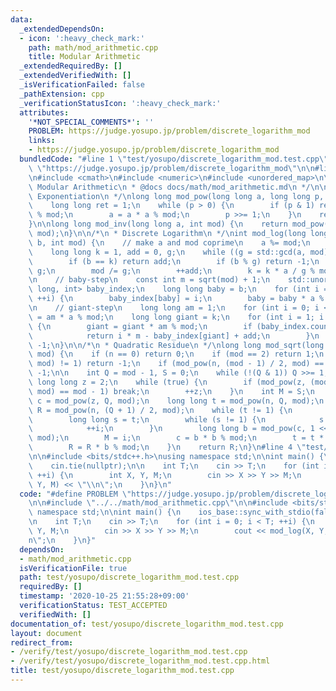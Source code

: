 ```yaml
---
data:
  _extendedDependsOn:
  - icon: ':heavy_check_mark:'
    path: math/mod_arithmetic.cpp
    title: Modular Arithmetic
  _extendedRequiredBy: []
  _extendedVerifiedWith: []
  _isVerificationFailed: false
  _pathExtension: cpp
  _verificationStatusIcon: ':heavy_check_mark:'
  attributes:
    '*NOT_SPECIAL_COMMENTS*': ''
    PROBLEM: https://judge.yosupo.jp/problem/discrete_logarithm_mod
    links:
    - https://judge.yosupo.jp/problem/discrete_logarithm_mod
  bundledCode: "#line 1 \"test/yosupo/discrete_logarithm_mod.test.cpp\"\n#define PROBLEM\
    \ \"https://judge.yosupo.jp/problem/discrete_logarithm_mod\"\n\n#line 2 \"math/mod_arithmetic.cpp\"\
    \n#include <cmath>\n#include <numeric>\n#include <unordered_map>\n\n/*\n * @brief\
    \ Modular Arithmetic\n * @docs docs/math/mod_arithmetic.md\n */\n\n/*\n * Modular\
    \ Exponentiation\n */\nlong long mod_pow(long long a, long long p, int mod) {\n\
    \    long long ret = 1;\n    while (p > 0) {\n        if (p & 1) ret = ret * a\
    \ % mod;\n        a = a * a % mod;\n        p >>= 1;\n    }\n    return ret;\n\
    }\n\nlong long mod_inv(long long a, int mod) {\n    return mod_pow(a, mod - 2,\
    \ mod);\n}\n\n/*\n * Discrete Logarithm\n */\nint mod_log(long long a, long long\
    \ b, int mod) {\n    // make a and mod coprime\n    a %= mod;\n    b %= mod;\n\
    \    long long k = 1, add = 0, g;\n    while ((g = std::gcd(a, mod)) > 1) {\n\
    \        if (b == k) return add;\n        if (b % g) return -1;\n        b /=\
    \ g;\n        mod /= g;\n        ++add;\n        k = k * a / g % mod;\n    }\n\
    \n    // baby-step\n    const int m = sqrt(mod) + 1;\n    std::unordered_map<long\
    \ long, int> baby_index;\n    long long baby = b;\n    for (int i = 0; i <= m;\
    \ ++i) {\n        baby_index[baby] = i;\n        baby = baby * a % mod;\n    }\n\
    \n    // giant-step\n    long long am = 1;\n    for (int i = 0; i < m; ++i) am\
    \ = am * a % mod;\n    long long giant = k;\n    for (int i = 1; i <= m; ++i)\
    \ {\n        giant = giant * am % mod;\n        if (baby_index.count(giant)) {\n\
    \            return i * m - baby_index[giant] + add;\n        }\n    }\n    return\
    \ -1;\n}\n\n/*\n * Quadratic Residue\n */\nlong long mod_sqrt(long long n, int\
    \ mod) {\n    if (n == 0) return 0;\n    if (mod == 2) return 1;\n    if (std::gcd(n,\
    \ mod) != 1) return -1;\n    if (mod_pow(n, (mod - 1) / 2, mod) == mod - 1) return\
    \ -1;\n\n    int Q = mod - 1, S = 0;\n    while (!(Q & 1)) Q >>= 1, ++S;\n   \
    \ long long z = 2;\n    while (true) {\n        if (mod_pow(z, (mod - 1) / 2,\
    \ mod) == mod - 1) break;\n        ++z;\n    }\n    int M = S;\n    long long\
    \ c = mod_pow(z, Q, mod);\n    long long t = mod_pow(n, Q, mod);\n    long long\
    \ R = mod_pow(n, (Q + 1) / 2, mod);\n    while (t != 1) {\n        int i = 0;\n\
    \        long long s = t;\n        while (s != 1) {\n            s = s * s % mod;\n\
    \            ++i;\n        }\n        long long b = mod_pow(c, 1 << (M - i - 1),\
    \ mod);\n        M = i;\n        c = b * b % mod;\n        t = t * c % mod;\n\
    \        R = R * b % mod;\n    }\n    return R;\n}\n#line 4 \"test/yosupo/discrete_logarithm_mod.test.cpp\"\
    \n\n#include <bits/stdc++.h>\nusing namespace std;\n\nint main() {\n    ios_base::sync_with_stdio(false);\n\
    \    cin.tie(nullptr);\n\n    int T;\n    cin >> T;\n    for (int i = 0; i < T;\
    \ ++i) {\n        int X, Y, M;\n        cin >> X >> Y >> M;\n        cout << mod_log(X,\
    \ Y, M) << \"\\n\";\n    }\n}\n"
  code: "#define PROBLEM \"https://judge.yosupo.jp/problem/discrete_logarithm_mod\"\
    \n\n#include \"../../math/mod_arithmetic.cpp\"\n\n#include <bits/stdc++.h>\nusing\
    \ namespace std;\n\nint main() {\n    ios_base::sync_with_stdio(false);\n    cin.tie(nullptr);\n\
    \n    int T;\n    cin >> T;\n    for (int i = 0; i < T; ++i) {\n        int X,\
    \ Y, M;\n        cin >> X >> Y >> M;\n        cout << mod_log(X, Y, M) << \"\\\
    n\";\n    }\n}"
  dependsOn:
  - math/mod_arithmetic.cpp
  isVerificationFile: true
  path: test/yosupo/discrete_logarithm_mod.test.cpp
  requiredBy: []
  timestamp: '2020-10-25 21:55:28+09:00'
  verificationStatus: TEST_ACCEPTED
  verifiedWith: []
documentation_of: test/yosupo/discrete_logarithm_mod.test.cpp
layout: document
redirect_from:
- /verify/test/yosupo/discrete_logarithm_mod.test.cpp
- /verify/test/yosupo/discrete_logarithm_mod.test.cpp.html
title: test/yosupo/discrete_logarithm_mod.test.cpp
---
```

